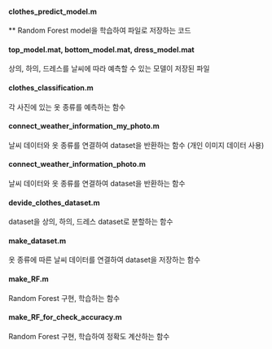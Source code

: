 #### clothes_predict_model.m
** Random Forest model을 학습하여 파일로 저장하는 코드 

#### top_model.mat, bottom_model.mat, dress_model.mat
상의, 하의, 드레스를 날씨에 따라 예측할 수 있는 모델이 저장된 파일 

#### clothes_classification.m
각 사진에 있는 옷 종류를 예측하는 함수

#### connect_weather_information_my_photo.m
날씨 데이터와 옷 종류를 연결하여 dataset을 반환하는 함수 (개인 이미지 데이터 사용)

#### connect_weather_information_photo.m
날씨 데이터와 옷 종류를 연결하여 dataset을 반환하는 함수 

#### devide_clothes_dataset.m
dataset을 상의, 하의, 드레스 dataset로 분할하는 함수

#### make_dataset.m
옷 종류에 따른 날씨 데이터를 연결하여 dataset을 저장하는 함수

#### make_RF.m
Random Forest 구현, 학습하는 함수

#### make_RF_for_check_accuracy.m
Random Forest 구현, 학습하여 정확도 계산하는 함수